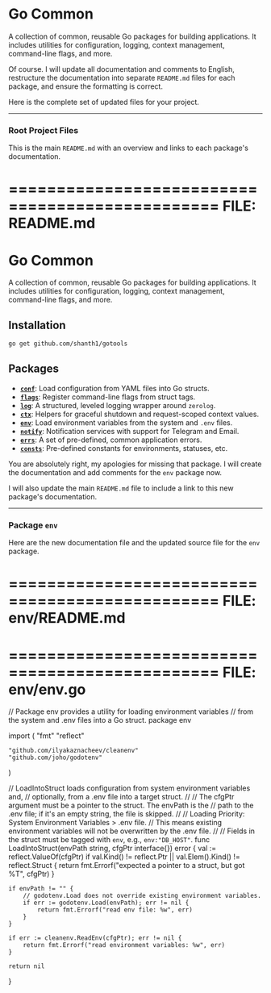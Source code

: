 # Go Common

A collection of common, reusable Go packages for building applications. It includes utilities for configuration, logging, context management, command-line flags, and more.

Of course. I will update all documentation and comments to English, restructure the documentation into separate `README.md` files for each package, and ensure the formatting is correct.

Here is the complete set of updated files for your project.

---

### **Root Project Files**

This is the main `README.md` with an overview and links to each package's documentation.

================================================
FILE: README.md
================================================

# Go Common

A collection of common, reusable Go packages for building applications. It includes utilities for configuration, logging, context management, command-line flags, and more.

## Installation

```sh
go get github.com/shanth1/gotools
```

## Packages

- [**`conf`**](./conf/.md): Load configuration from YAML files into Go structs.
- [**`flags`**](./flags/.md): Register command-line flags from struct tags.
- [**`log`**](./log/.md): A structured, leveled logging wrapper around `zerolog`.
- [**`ctx`**](./ctx/.md): Helpers for graceful shutdown and request-scoped context values.
- [**`env`**](./env/.md): Load environment variables from the system and `.env` files.
- [**`notify`**](./notify/.md): Notification services with support for Telegram and Email.
- [**`errs`**](./errs/.md): A set of pre-defined, common application errors.
- [**`consts`**](./consts/.md): Pre-defined constants for environments, statuses, etc.

You are absolutely right, my apologies for missing that package. I will create the documentation and add comments for the `env` package now.

I will also update the main `README.md` file to include a link to this new package's documentation.

---

### **Package `env`**

Here are the new documentation file and the updated source file for the `env` package.

================================================
FILE: env/README.md
================================================

================================================
FILE: env/env.go
================================================
// Package env provides a utility for loading environment variables
// from the system and .env files into a Go struct.
package env

import (
"fmt"
"reflect"

    "github.com/ilyakaznacheev/cleanenv"
    "github.com/joho/godotenv"

)

// LoadIntoStruct loads configuration from system environment variables and,
// optionally, from a .env file into a target struct.
//
// The cfgPtr argument must be a pointer to the struct. The envPath is the
// path to the .env file; if it's an empty string, the file is skipped.
//
// Loading Priority: System Environment Variables > .env file.
// This means existing environment variables will not be overwritten by the .env file.
//
// Fields in the struct must be tagged with `env`, e.g., `env:"DB_HOST"`.
func LoadIntoStruct(envPath string, cfgPtr interface{}) error {
val := reflect.ValueOf(cfgPtr)
if val.Kind() != reflect.Ptr || val.Elem().Kind() != reflect.Struct {
return fmt.Errorf("expected a pointer to a struct, but got %T", cfgPtr)
}

    if envPath != "" {
    	// godotenv.Load does not override existing environment variables.
    	if err := godotenv.Load(envPath); err != nil {
    		return fmt.Errorf("read env file: %w", err)
    	}
    }

    if err := cleanenv.ReadEnv(cfgPtr); err != nil {
    	return fmt.Errorf("read environment variables: %w", err)
    }

    return nil

}
